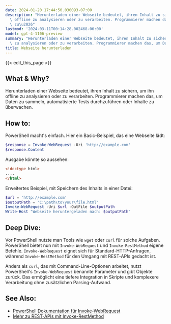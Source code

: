 ```yaml
---
date: 2024-01-20 17:44:50.030093-07:00
description: "Herunterladen einer Webseite bedeutet, ihren Inhalt zu sichern, um ihn\
  \ offline zu analysieren oder zu verarbeiten. Programmierer machen das, um Daten\
  \ zu\u2026"
lastmod: '2024-03-11T00:14:28.002468-06:00'
model: gpt-4-1106-preview
summary: "Herunterladen einer Webseite bedeutet, ihren Inhalt zu sichern, um ihn offline\
  \ zu analysieren oder zu verarbeiten. Programmierer machen das, um Daten zu\u2026"
title: Webseite herunterladen
---
```


{{< edit_this_page >}}

## What & Why?
Herunterladen einer Webseite bedeutet, ihren Inhalt zu sichern, um ihn offline zu analysieren oder zu verarbeiten. Programmierer machen das, um Daten zu sammeln, automatisierte Tests durchzuführen oder Inhalte zu überwachen.

## How to:
PowerShell macht's einfach. Hier ein Basic-Beispiel, das eine Webseite lädt:

```PowerShell
$response = Invoke-WebRequest -Uri 'http://example.com'
$response.Content
```

Ausgabe könnte so aussehen:

```HTML
<!doctype html>
....
</html>
```

Erweitertes Beispiel, mit Speichern des Inhalts in einer Datei:

```PowerShell
$url = 'http://example.com'
$outputPath = 'C:\path\to\your\file.html'
Invoke-WebRequest -Uri $url -OutFile $outputPath
Write-Host "Webseite heruntergeladen nach: $outputPath"
```

## Deep Dive:
Vor PowerShell nutzte man Tools wie `wget` oder `curl` für solche Aufgaben. PowerShell bietet nun mit `Invoke-WebRequest` und `Invoke-RestMethod` eigene Befehle. `Invoke-WebRequest` eignet sich für Standard-HTTP-Anfragen, während `Invoke-RestMethod` für den Umgang mit REST-APIs gedacht ist.

Anders als `curl`, das mit Command-Line-Optionen arbeitet, nutzt PowerShell's `Invoke-WebRequest` benannte Parameter und gibt Objekte zurück. Das ermöglicht eine tiefere Integration in Skripte und komplexere Verarbeitung ohne zusätzlichen Parsing-Aufwand.

## See Also:
- [PowerShell Dokumentation für Invoke-WebRequest](https://docs.microsoft.com/de-de/powershell/module/microsoft.powershell.utility/invoke-webrequest)
- [Mehr zu REST-APIs mit Invoke-RestMethod](https://docs.microsoft.com/de-de/powershell/module/microsoft.powershell.utility/invoke-restmethod)
